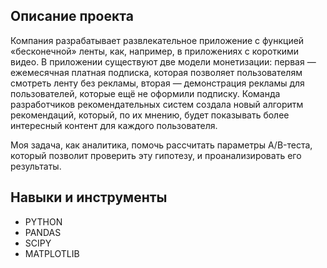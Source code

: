 ## Описание проекта

Компания разрабатывает развлекательное приложение с функцией «бесконечной» ленты, как, например, в приложениях с короткими видео. В приложении существуют две модели монетизации: первая — ежемесячная платная подписка, которая позволяет пользователям смотреть ленту без рекламы, вторая — демонстрация рекламы для пользователей, которые ещё не оформили подписку.
Команда разработчиков рекомендательных систем создала новый алгоритм рекомендаций, который, по их мнению, будет показывать более интересный контент для каждого пользователя.

Моя задача, как аналитика, помочь рассчитать параметры A/B-теста, который позволит проверить эту гипотезу, и проанализировать его результаты.

## Навыки и инструменты
- PYTHON
- PANDAS
- SCIPY
- MATPLOTLIB
